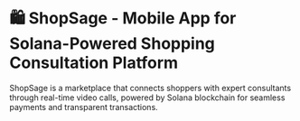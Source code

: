 # 🛍️ ShopSage - Mobile App for Solana-Powered Shopping Consultation Platform

ShopSage is a marketplace that connects shoppers with expert consultants through real-time video calls, powered by Solana blockchain for seamless payments and transparent transactions.
